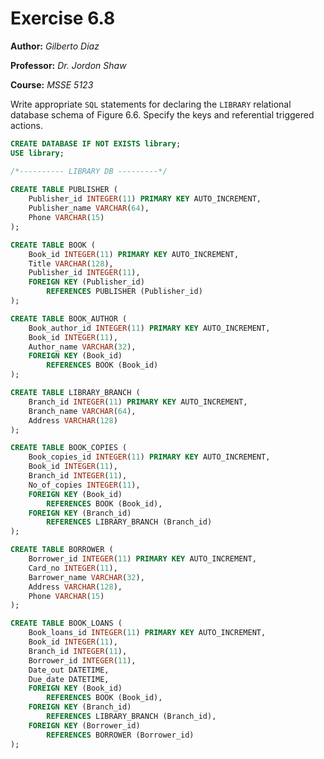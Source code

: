 # Exercise 6.8
**Author:** *Gilberto Diaz*

**Professor:** *Dr. Jordon Shaw*

**Course:** *MSSE 5123*

Write appropriate `SQL` statements for declaring the `LIBRARY` relational database schema of Figure 6.6. Specify the keys and referential triggered actions.
<br>

```sql
CREATE DATABASE IF NOT EXISTS library;
USE library;

/*---------- LIBRARY DB ---------*/
 
CREATE TABLE PUBLISHER (
	Publisher_id INTEGER(11) PRIMARY KEY AUTO_INCREMENT,
	Publisher_name VARCHAR(64),
	Phone VARCHAR(15)
);

CREATE TABLE BOOK (
	Book_id INTEGER(11) PRIMARY KEY AUTO_INCREMENT,
	Title VARCHAR(128),
	Publisher_id INTEGER(11),
	FOREIGN KEY (Publisher_id)
		REFERENCES PUBLISHER (Publisher_id)
);

CREATE TABLE BOOK_AUTHOR (
	Book_author_id INTEGER(11) PRIMARY KEY AUTO_INCREMENT,
	Book_id INTEGER(11),
	Author_name VARCHAR(32),
	FOREIGN KEY (Book_id)
		REFERENCES BOOK (Book_id)
);

CREATE TABLE LIBRARY_BRANCH (
	Branch_id INTEGER(11) PRIMARY KEY AUTO_INCREMENT,
	Branch_name VARCHAR(64),
	Address VARCHAR(128)
);

CREATE TABLE BOOK_COPIES (
	Book_copies_id INTEGER(11) PRIMARY KEY AUTO_INCREMENT,
	Book_id INTEGER(11),
	Branch_id INTEGER(11),
	No_of_copies INTEGER(11),
	FOREIGN KEY (Book_id)
		REFERENCES BOOK (Book_id),
	FOREIGN KEY (Branch_id)
		REFERENCES LIBRARY_BRANCH (Branch_id)
);

CREATE TABLE BORROWER (
	Borrower_id INTEGER(11) PRIMARY KEY AUTO_INCREMENT,
	Card_no INTEGER(11),
	Barrower_name VARCHAR(32),
	Address VARCHAR(128),
	Phone VARCHAR(15)
);

CREATE TABLE BOOK_LOANS (
	Book_loans_id INTEGER(11) PRIMARY KEY AUTO_INCREMENT,
	Book_id INTEGER(11),
 	Branch_id INTEGER(11),
  	Borrower_id INTEGER(11),
	Date_out DATETIME,
	Due_date DATETIME,
	FOREIGN KEY (Book_id)
		REFERENCES BOOK (Book_id),
 	FOREIGN KEY (Branch_id)
		REFERENCES LIBRARY_BRANCH (Branch_id),
	FOREIGN KEY (Borrower_id)
		REFERENCES BORROWER (Borrower_id)
);
```
